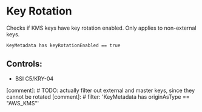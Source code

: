 # Key Rotation

Checks if KMS keys have key rotation enabled. Only applies to non-external keys.

```ccl
KeyMetadata has keyRotationEnabled == true
```

## Controls:

* BSI C5/KRY-04

[comment]: # TODO: actually filter out external and master keys, since they cannot be rotated
[comment]: # filter: 'KeyMetadata has originAsType == "AWS_KMS"'
